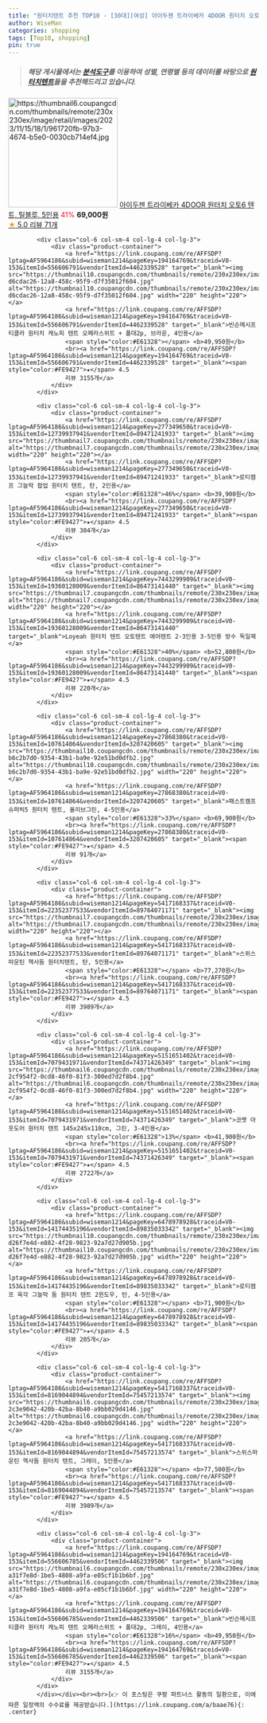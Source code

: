 ```yaml
---
title: "원터치텐트 추천 TOP10 - [30대][여성] 아이두젠 트라이베카 4DOOR 원터치 오토6 텐트, 틸블루, 5인용"
author: WiseMan
categories: shopping
tags: [Top10, shopping]
pin: true
---
```


> ##### 해당 게시물에서는 [**분석도구**](https://itemscout.io/)를 이용하여 **성별**, **연령별** 등의 데이터를 바탕으로 [**원터치텐트**](https://link.coupang.com/a/baae76)들을 추천해드리고 있습니다.
<div class="container"><div class="row">
            <div class="col-6 col-sm-4 col-lg-4 col-lg-3">
                <div class="product-container">
                    <a href="https://link.coupang.com/re/AFFSDP?lptag=AF5964186&subid=wiseman1214&pageKey=7674488027&traceid=V0-153&itemId=17584954601&vendorItemId=87784779120" target="_blank"><img src="https://thumbnail6.coupangcdn.com/thumbnails/remote/230x230ex/image/retail/images/2023/11/15/18/1/961720fb-97b3-4674-b5e0-0030cb714ef4.jpg" alt="https://thumbnail6.coupangcdn.com/thumbnails/remote/230x230ex/image/retail/images/2023/11/15/18/1/961720fb-97b3-4674-b5e0-0030cb714ef4.jpg" width="220" height="220"></a>
                    <a href="https://link.coupang.com/re/AFFSDP?lptag=AF5964186&subid=wiseman1214&pageKey=7674488027&traceid=V0-153&itemId=17584954601&vendorItemId=87784779120" target="_blank">아이두젠 트라이베카 4DOOR 원터치 오토6 텐트, 틸블루, 5인용</a>
                    <span style="color:#E61328">41%</span> <b>69,000원</b>
                    <br><a href="https://link.coupang.com/re/AFFSDP?lptag=AF5964186&subid=wiseman1214&pageKey=7674488027&traceid=V0-153&itemId=17584954601&vendorItemId=87784779120" target="_blank"><span style="color:#FE9427">★</span> 5.0
                    리뷰 71개</a>
                </div>
            </div>
            
            <div class="col-6 col-sm-4 col-lg-4 col-lg-3">
                <div class="product-container">
                    <a href="https://link.coupang.com/re/AFFSDP?lptag=AF5964186&subid=wiseman1214&pageKey=194164769&traceid=V0-153&itemId=556606791&vendorItemId=4462339528" target="_blank"><img src="https://thumbnail10.coupangcdn.com/thumbnails/remote/230x230ex/image/retail/images/6225419337104341-d6cdac26-12a8-458c-95f9-d7f35012f604.jpg" alt="https://thumbnail10.coupangcdn.com/thumbnails/remote/230x230ex/image/retail/images/6225419337104341-d6cdac26-12a8-458c-95f9-d7f35012f604.jpg" width="220" height="220"></a>
                    <a href="https://link.coupang.com/re/AFFSDP?lptag=AF5964186&subid=wiseman1214&pageKey=194164769&traceid=V0-153&itemId=556606791&vendorItemId=4462339528" target="_blank">빈슨메시프 티클라 원터치 캐노피 텐트 오페라스위트 + 폴대2p, 브라운, 4인용</a>
                    <span style="color:#E61328"></span> <b>49,950원</b>
                    <br><a href="https://link.coupang.com/re/AFFSDP?lptag=AF5964186&subid=wiseman1214&pageKey=194164769&traceid=V0-153&itemId=556606791&vendorItemId=4462339528" target="_blank"><span style="color:#FE9427">★</span> 4.5
                    리뷰 3155개</a>
                </div>
            </div>
            
            <div class="col-6 col-sm-4 col-lg-4 col-lg-3">
                <div class="product-container">
                    <a href="https://link.coupang.com/re/AFFSDP?lptag=AF5964186&subid=wiseman1214&pageKey=277349650&traceid=V0-153&itemId=12739937941&vendorItemId=89471241933" target="_blank"><img src="https://thumbnail7.coupangcdn.com/thumbnails/remote/230x230ex/image/rs_quotation_api/4tcpwqck/fbca969b16d14981b63598bf9bb437b2.jpg" alt="https://thumbnail7.coupangcdn.com/thumbnails/remote/230x230ex/image/rs_quotation_api/4tcpwqck/fbca969b16d14981b63598bf9bb437b2.jpg" width="220" height="220"></a>
                    <a href="https://link.coupang.com/re/AFFSDP?lptag=AF5964186&subid=wiseman1214&pageKey=277349650&traceid=V0-153&itemId=12739937941&vendorItemId=89471241933" target="_blank">로티캠프 그늘막 팝업 원터치 텐트, 탄, 2인용</a>
                    <span style="color:#E61328">46%</span> <b>39,900원</b>
                    <br><a href="https://link.coupang.com/re/AFFSDP?lptag=AF5964186&subid=wiseman1214&pageKey=277349650&traceid=V0-153&itemId=12739937941&vendorItemId=89471241933" target="_blank"><span style="color:#FE9427">★</span> 4.5
                    리뷰 304개</a>
                </div>
            </div>
            
            <div class="col-6 col-sm-4 col-lg-4 col-lg-3">
                <div class="product-container">
                    <a href="https://link.coupang.com/re/AFFSDP?lptag=AF5964186&subid=wiseman1214&pageKey=7443299909&traceid=V0-153&itemId=19360128009&vendorItemId=86473141440" target="_blank"><img src="https://thumbnail7.coupangcdn.com/thumbnails/remote/230x230ex/image/vendor_inventory/5e39/f153ab808715cbe287529ce9205f8b616de6ab5b7c64cba6506bef9eab8c.jpeg" alt="https://thumbnail7.coupangcdn.com/thumbnails/remote/230x230ex/image/vendor_inventory/5e39/f153ab808715cbe287529ce9205f8b616de6ab5b7c64cba6506bef9eab8c.jpeg" width="220" height="220"></a>
                    <a href="https://link.coupang.com/re/AFFSDP?lptag=AF5964186&subid=wiseman1214&pageKey=7443299909&traceid=V0-153&itemId=19360128009&vendorItemId=86473141440" target="_blank">Loyeah 원터치 텐트 오토텐트 에어텐트 2-3인용 3-5인용 방수 독일제</a>
                    <span style="color:#E61328">40%</span> <b>52,800원</b>
                    <br><a href="https://link.coupang.com/re/AFFSDP?lptag=AF5964186&subid=wiseman1214&pageKey=7443299909&traceid=V0-153&itemId=19360128009&vendorItemId=86473141440" target="_blank"><span style="color:#FE9427">★</span> 4.5
                    리뷰 220개</a>
                </div>
            </div>
            
            <div class="col-6 col-sm-4 col-lg-4 col-lg-3">
                <div class="product-container">
                    <a href="https://link.coupang.com/re/AFFSDP?lptag=AF5964186&subid=wiseman1214&pageKey=27868380&traceid=V0-153&itemId=107614864&vendorItemId=3207420605" target="_blank"><img src="https://thumbnail10.coupangcdn.com/thumbnails/remote/230x230ex/image/retail/images/5189971344576-b6c2b7d0-9354-43b1-ba9e-92e51bd0dfb2.jpg" alt="https://thumbnail10.coupangcdn.com/thumbnails/remote/230x230ex/image/retail/images/5189971344576-b6c2b7d0-9354-43b1-ba9e-92e51bd0dfb2.jpg" width="220" height="220"></a>
                    <a href="https://link.coupang.com/re/AFFSDP?lptag=AF5964186&subid=wiseman1214&pageKey=27868380&traceid=V0-153&itemId=107614864&vendorItemId=3207420605" target="_blank">패스트캠프 슈퍼빅5 원터치 텐트, 올리브그린, 4-5인용</a>
                    <span style="color:#E61328">33%</span> <b>69,900원</b>
                    <br><a href="https://link.coupang.com/re/AFFSDP?lptag=AF5964186&subid=wiseman1214&pageKey=27868380&traceid=V0-153&itemId=107614864&vendorItemId=3207420605" target="_blank"><span style="color:#FE9427">★</span> 4.5
                    리뷰 91개</a>
                </div>
            </div>
            
            <div class="col-6 col-sm-4 col-lg-4 col-lg-3">
                <div class="product-container">
                    <a href="https://link.coupang.com/re/AFFSDP?lptag=AF5964186&subid=wiseman1214&pageKey=5417168337&traceid=V0-153&itemId=22352377533&vendorItemId=89764071171" target="_blank"><img src="https://thumbnail7.coupangcdn.com/thumbnails/remote/230x230ex/image/rs_quotation_api/zegskmnt/b9972526ada94cc48b4c27a37d314019.jpg" alt="https://thumbnail7.coupangcdn.com/thumbnails/remote/230x230ex/image/rs_quotation_api/zegskmnt/b9972526ada94cc48b4c27a37d314019.jpg" width="220" height="220"></a>
                    <a href="https://link.coupang.com/re/AFFSDP?lptag=AF5964186&subid=wiseman1214&pageKey=5417168337&traceid=V0-153&itemId=22352377533&vendorItemId=89764071171" target="_blank">스위스마운틴 헥사돔 원터치텐트, 탄, 5인용</a>
                    <span style="color:#E61328"></span> <b>77,270원</b>
                    <br><a href="https://link.coupang.com/re/AFFSDP?lptag=AF5964186&subid=wiseman1214&pageKey=5417168337&traceid=V0-153&itemId=22352377533&vendorItemId=89764071171" target="_blank"><span style="color:#FE9427">★</span> 4.5
                    리뷰 3989개</a>
                </div>
            </div>
            
            <div class="col-6 col-sm-4 col-lg-4 col-lg-3">
                <div class="product-container">
                    <a href="https://link.coupang.com/re/AFFSDP?lptag=AF5964186&subid=wiseman1214&pageKey=5151651402&traceid=V0-153&itemId=7079431971&vendorItemId=74371426349" target="_blank"><img src="https://thumbnail6.coupangcdn.com/thumbnails/remote/230x230ex/image/retail/images/401151924872715-2cf954f2-0cd8-46f0-81f3-300ed7d2f8b4.jpg" alt="https://thumbnail6.coupangcdn.com/thumbnails/remote/230x230ex/image/retail/images/401151924872715-2cf954f2-0cd8-46f0-81f3-300ed7d2f8b4.jpg" width="220" height="220"></a>
                    <a href="https://link.coupang.com/re/AFFSDP?lptag=AF5964186&subid=wiseman1214&pageKey=5151651402&traceid=V0-153&itemId=7079431971&vendorItemId=74371426349" target="_blank">코멧 아웃도어 원터치 텐트 145x245x110cm, 그린, 3-4인용</a>
                    <span style="color:#E61328">13%</span> <b>41,900원</b>
                    <br><a href="https://link.coupang.com/re/AFFSDP?lptag=AF5964186&subid=wiseman1214&pageKey=5151651402&traceid=V0-153&itemId=7079431971&vendorItemId=74371426349" target="_blank"><span style="color:#FE9427">★</span> 4.5
                    리뷰 2722개</a>
                </div>
            </div>
            
            <div class="col-6 col-sm-4 col-lg-4 col-lg-3">
                <div class="product-container">
                    <a href="https://link.coupang.com/re/AFFSDP?lptag=AF5964186&subid=wiseman1214&pageKey=6478978928&traceid=V0-153&itemId=14174435196&vendorItemId=89835033342" target="_blank"><img src="https://thumbnail10.coupangcdn.com/thumbnails/remote/230x230ex/image/retail/images/3098138319362697-d26f7e4d-e882-4f28-9823-92a7d27d905b.jpg" alt="https://thumbnail10.coupangcdn.com/thumbnails/remote/230x230ex/image/retail/images/3098138319362697-d26f7e4d-e882-4f28-9823-92a7d27d905b.jpg" width="220" height="220"></a>
                    <a href="https://link.coupang.com/re/AFFSDP?lptag=AF5964186&subid=wiseman1214&pageKey=6478978928&traceid=V0-153&itemId=14174435196&vendorItemId=89835033342" target="_blank">로티캠프 육각 그늘막 돔 원터치 텐트 2윈도우, 탄, 4-5인용</a>
                    <span style="color:#E61328"></span> <b>71,900원</b>
                    <br><a href="https://link.coupang.com/re/AFFSDP?lptag=AF5964186&subid=wiseman1214&pageKey=6478978928&traceid=V0-153&itemId=14174435196&vendorItemId=89835033342" target="_blank"><span style="color:#FE9427">★</span> 4.5
                    리뷰 205개</a>
                </div>
            </div>
            
            <div class="col-6 col-sm-4 col-lg-4 col-lg-3">
                <div class="product-container">
                    <a href="https://link.coupang.com/re/AFFSDP?lptag=AF5964186&subid=wiseman1214&pageKey=5417168337&traceid=V0-153&itemId=8169044894&vendorItemId=75457213574" target="_blank"><img src="https://thumbnail6.coupangcdn.com/thumbnails/remote/230x230ex/image/retail/images/3576909801761593-2c3e9042-420b-42ba-8b40-a9bb029d4146.jpg" alt="https://thumbnail6.coupangcdn.com/thumbnails/remote/230x230ex/image/retail/images/3576909801761593-2c3e9042-420b-42ba-8b40-a9bb029d4146.jpg" width="220" height="220"></a>
                    <a href="https://link.coupang.com/re/AFFSDP?lptag=AF5964186&subid=wiseman1214&pageKey=5417168337&traceid=V0-153&itemId=8169044894&vendorItemId=75457213574" target="_blank">스위스마운틴 헥사돔 원터치 텐트, 그레이, 5인용</a>
                    <span style="color:#E61328"></span> <b>77,500원</b>
                    <br><a href="https://link.coupang.com/re/AFFSDP?lptag=AF5964186&subid=wiseman1214&pageKey=5417168337&traceid=V0-153&itemId=8169044894&vendorItemId=75457213574" target="_blank"><span style="color:#FE9427">★</span> 4.5
                    리뷰 3989개</a>
                </div>
            </div>
            
            <div class="col-6 col-sm-4 col-lg-4 col-lg-3">
                <div class="product-container">
                    <a href="https://link.coupang.com/re/AFFSDP?lptag=AF5964186&subid=wiseman1214&pageKey=194164769&traceid=V0-153&itemId=556606785&vendorItemId=4462339506" target="_blank"><img src="https://thumbnail6.coupangcdn.com/thumbnails/remote/230x230ex/image/retail/images/6225361108736433-a31f7e8d-1be5-4808-a9fa-e05cf1b1b6bf.jpg" alt="https://thumbnail6.coupangcdn.com/thumbnails/remote/230x230ex/image/retail/images/6225361108736433-a31f7e8d-1be5-4808-a9fa-e05cf1b1b6bf.jpg" width="220" height="220"></a>
                    <a href="https://link.coupang.com/re/AFFSDP?lptag=AF5964186&subid=wiseman1214&pageKey=194164769&traceid=V0-153&itemId=556606785&vendorItemId=4462339506" target="_blank">빈슨메시프 티클라 원터치 캐노피 텐트 오페라스위트 + 폴대2p, 그레이, 4인용</a>
                    <span style="color:#E61328">16%</span> <b>49,950원</b>
                    <br><a href="https://link.coupang.com/re/AFFSDP?lptag=AF5964186&subid=wiseman1214&pageKey=194164769&traceid=V0-153&itemId=556606785&vendorItemId=4462339506" target="_blank"><span style="color:#FE9427">★</span> 4.5
                    리뷰 3155개</a>
                </div>
            </div>
            </div></div><br><br>[👉 이 포스팅은 쿠팡 파트너스 활동의 일환으로, 이에 따른 일정액의 수수료를 제공받습니다.](https://link.coupang.com/a/baae76){: .center}